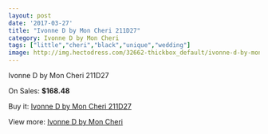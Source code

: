 ```yaml
---
layout: post
date: '2017-03-27'
title: "Ivonne D by Mon Cheri 211D27"
category: Ivonne D by Mon Cheri
tags: ["little","cheri","black","unique","wedding"]
image: http://img.hectodress.com/32662-thickbox_default/ivonne-d-by-mon-cheri-211d27.jpg
---
```

Ivonne D by Mon Cheri 211D27

On Sales: **$168.48**
<a href="https://www.hectodress.com/ivonne-d-by-mon-cheri/14934-ivonne-d-by-mon-cheri-211d27.html"><amp-img layout="responsive" width="600" height="600" src="//img.hectodress.com/32662-thickbox_default/ivonne-d-by-mon-cheri-211d27.jpg" alt="Ivonne D by Mon Cheri 211D27 0" /></a>
<a href="https://www.hectodress.com/ivonne-d-by-mon-cheri/14934-ivonne-d-by-mon-cheri-211d27.html"><amp-img layout="responsive" width="600" height="600" src="//img.hectodress.com/32663-thickbox_default/ivonne-d-by-mon-cheri-211d27.jpg" alt="Ivonne D by Mon Cheri 211D27 1" /></a>

Buy it: [Ivonne D by Mon Cheri 211D27](https://www.hectodress.com/ivonne-d-by-mon-cheri/14934-ivonne-d-by-mon-cheri-211d27.html "Ivonne D by Mon Cheri 211D27")

View more: [Ivonne D by Mon Cheri](https://www.hectodress.com/268-ivonne-d-by-mon-cheri "Ivonne D by Mon Cheri")